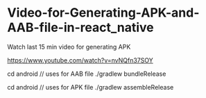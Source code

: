 # Video-for-Generating-APK-and-AAB-file-in-react_native
Watch last 15 min  video for generating APK


https://www.youtube.com/watch?v=nvNQfn37SOY



cd android      // uses for AAB file
./gradlew bundleRelease



cd android      // uses for APK file
./gradlew assembleRelease
